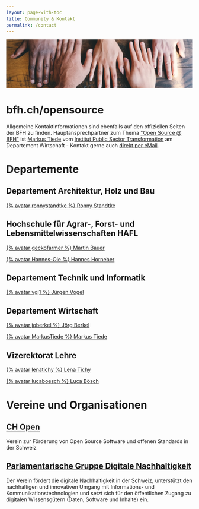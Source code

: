 ```yaml
---
layout: page-with-toc
title: Community & Kontakt
permalink: /contact
---
```


[![](img/community.jpg)](https://unsplash.com/de/fotos/LjqARJaJotc)

# bfh.ch/opensource

Allgemeine Kontaktinformationen sind ebenfalls auf den offiziellen Seiten der BFH zu finden. Hauptansprechpartner zum Thema ["Open Source @ BFH"](https://bfh.ch/opensource) ist [Markus Tiede](https://www.bfh.ch/de/ueber-die-bfh/personen/wqt4t23oxq3q/) vom [Institut Public Sector Transformation](http://bfh.ch/ipst) am Departement Wirtschaft - Kontakt gerne auch [direkt per eMail](mailto:opensource[at]bfh.ch).

# Departemente 

## Departement Architektur, Holz und Bau

[{% avatar ronnystandtke %} Ronny Standtke](https://www.bfh.ch/de/ueber-die-bfh/personen/et7lw7r3xm2r/)

## Hochschule für Agrar-, Forst- und Lebensmittelwissenschaften HAFL

[{% avatar geckofarmer %} Martin Bauer](www.bfh.ch/de/martin-bauer)

[{% avatar Hannes-Ole %} Hannes Horneber](https://www.bfh.ch/de/hannes-ole-horneber)

## Departement Technik und Informatik

[{% avatar vgj1 %} Jürgen Vogel](https://www.bfh.ch/de/ueber-die-bfh/personen/dftzu4f3f2o2/)

## Departement Wirtschaft

[{% avatar joberkel %} Jörg Berkel](https://www.bfh.ch/de/joerg-berkel)

[{% avatar MarkusTiede %} Markus Tiede](https://www.bfh.ch/de/markus-andreas-tiede)

## Vizerektorat Lehre

[{% avatar lenatichy %} Lena Tichy](https://www.bfh.ch/de/ueber-die-bfh/personen/zjgyrymvn42q/)

[{% avatar lucaboesch %} Luca Bösch](https://www.bfh.ch/de/ueber-die-bfh/personen/bzaqj4m7wyyb/)

# Vereine und Organisationen

## [CH Open](https://www.ch-open.ch)
Verein zur Förderung von Open Source Software und offenen Standards in der Schweiz

## [Parlamentarische Gruppe Digitale Nachhaltigkeit ](https://www.parldigi.ch)
Der Verein fördert die digitale Nachhaltigkeit in der Schweiz, unterstützt den nachhaltigen und innovativen Umgang mit Informations- und Kommunikationstechnologien und setzt sich für den öffentlichen Zugang zu digitalen Wissensgütern (Daten, Software und Inhalte) ein. 
